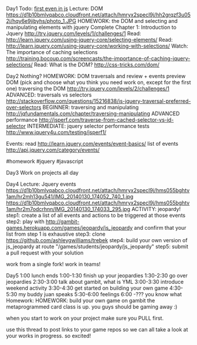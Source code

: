 Day1
Todo: [first even in js](https://gist.github.com/blake41/8649161)
Lecture: DOM
https://d1b10bmlvqabco.cloudfront.net/attach/hmryx2specl9j/hh2grqzf3u052j/hqy6e9jibyhs/photo_1.JPG
HOMEWORK: the DOM and selecting and manipulating elements with jquery
Complete Chapter 1: Introduction to Jquery http://try.jquery.com/levels/1/challenges/1
Read: http://learn.jquery.com/using-jquery-core/selecting-elements/
Read: http://learn.jquery.com/using-jquery-core/working-with-selections/
Watch: The importance of caching selections http://training.bocoup.com/screencasts/the-importance-of-caching-jquery-selections/
Read: What is the DOM? http://css-tricks.com/dom/

Day2
Nothing?
HOMEWORK: DOM traversals and review + events preview
DOM (pick and choose what you think you need work on, except for the first one)
traversing the DOM http://try.jquery.com/levels/2/challenges/1
ADVANCED: traversals vs selectors http://stackoverflow.com/questions/15216838/is-jquery-traversal-preferred-over-selectors
BEGINNER: traversing and manipulating http://jqfundamentals.com/chapter/traversing-manipulating
ADVANCED performance http://jsperf.com/traverse-from-cached-selector-vs-id-selector
INTERMEDIATE: jquery selector performance tests http://www.jquery4u.com/testing/jsperf1/
 
Events:
read http://learn.jquery.com/events/event-basics/
list of events http://api.jquery.com/category/events/
 
#homework #jquery #javascript

Day3
Work on projects all day

Day4
Lecture: Jquery events
https://d1b10bmlvqabco.cloudfront.net/attach/hmryx2specl9j/hms055bghtv1am/hr2mh13gu541/IMG_20140130_174052_740_1.jpg
https://d1b10bmlvqabco.cloudfront.net/attach/hmryx2specl9j/hms055bghtv1am/hr2m7odcrhnn/IMG_20140130_174033_295.jpg
ACTIVITY: jeopardy!
step1: create a list of all events and actions to be triggered at those events
step2: play with http://gambit-games.herokuapp.com/games/jeopardy/js_jeopardy and confirm that your list from step 1 is exhaustive
step3: clone https://github.com/ashleygwilliams/trebek
step4: build your own version of js_jeopardy at route "/games/students/jeopardy/js_jeopardy"
step5: submit a pull request with your solution
 
work from a single fork! work in teams!

Day5
1:00 lunch ends
1:00-1:30 finish up your jeopardies
1:30-2:30 go over jeopardies
2:30-3:00 talk about gambit, what is YML
3:00-3:30 introduce weekend activity
3:30-4:30 get started on building your own game
4:30-5:30 my buddy juan speaks
5:30-6:00 feelings
6:00 -??? you know what
Homework:
HOMEWORK: build your own game on gambit
the metaprogrammed card class is up. you guys should be gaming away :)
 
when you start to work on your project make sure you PULL first.
 
use this thread to post links to your game repos so we can all take a look at your works in progress.
so excited!
